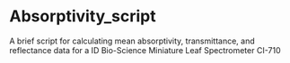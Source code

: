 # Absorptivity_script
A brief script for calculating mean absorptivity, transmittance, and reflectance data for a ID Bio-Science Miniature Leaf Spectrometer CI-710
